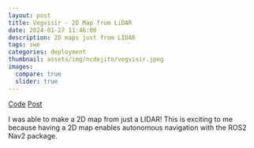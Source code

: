 ```yaml
---
layout: post
title: Vegvisir - 2D Map from LiDAR
date: 2024-01-27 11:46:00
description: 2D maps just from LIDAR
tags: swe
categories: deployment
thumbnail: assets/img/ncdejito/vegvisir.jpeg
images:
  compare: true
  slider: true
---
```


[Code](https://github.com/ncdejito/vegvisir)
[Post](https://www.linkedin.com/posts/niccolo-dejito-99060365_i-was-able-to-make-a-2d-map-from-just-a-lidar-activity-6991652049457201152-a1Nj?utm_source=share&utm_medium=member_desktop&rcm=ACoAAA3LMbwBL0fl-duGsr6F6kypgy-g-ik7Whc)

I was able to make a 2D map from just a LIDAR! This is exciting to me because having a 2D map enables autonomous navigation with the ROS2 Nav2 package.
